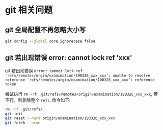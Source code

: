 # git 相关问题

## git 全局配置不再忽略大小写

```bash
git config --global core.ignorecase false
```

## git 若出现错误 error: cannot lock ref 'xxx'

git 若出现错误 `error: cannot lock ref 'refs/remotes/orgin/examination/190326_xxx_xxx': unable to resolve reference 'refs/remotes/orgin/examination/190326_xxx_xxx': reference token`

尝试执行 `rm -rf .git/refs/remotes/origin/examination/190326_xxx_xxx`, 若不行，则删除整个 `refs`, 命令如下:

```bash
rm -rf .git/refs/
git init
git reset --hard origin/examination/190326_xxx_xxx
git fetch --prun
```
